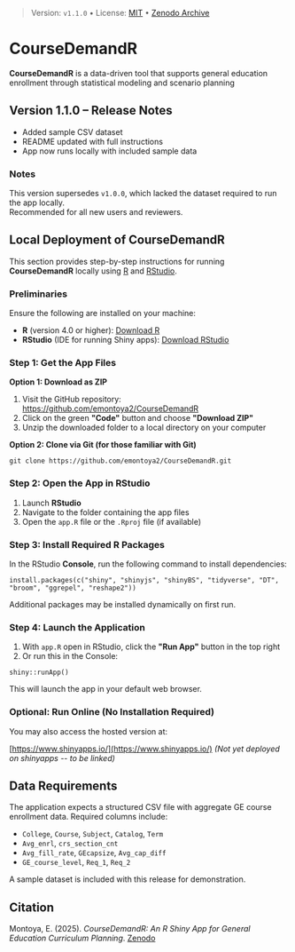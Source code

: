 > Version: `v1.1.0`  •  License: [MIT](LICENSE)  •  [Zenodo Archive](https://doi.org/10.5281/zenodo.15191359)

# CourseDemandR
 
**CourseDemandR**  is a data-driven tool that supports general education enrollment through statistical modeling and scenario planning


## Version 1.1.0 – Release Notes

- Added sample CSV dataset
- README updated with full instructions
- App now runs locally with included sample data



### Notes

This version supersedes `v1.0.0`, which lacked the dataset required to run the app locally.  
Recommended for all new users and reviewers.

## Local Deployment of **CourseDemandR**

This section provides step-by-step instructions for running **CourseDemandR** locally using [R](https://cran.r-project.org/) and [RStudio](https://www.rstudio.com/products/rstudio/download/).



### Preliminaries

Ensure the following are installed on your machine:

- **R** (version 4.0 or higher): [Download R](https://cran.r-project.org/)
- **RStudio** (IDE for running Shiny apps): [Download RStudio](https://www.rstudio.com/products/rstudio/download/)


### Step 1: Get the App Files

**Option 1: Download as ZIP**

1. Visit the GitHub repository: https://github.com/emontoya2/CourseDemandR  
2. Click on the green **"Code"** button and choose **"Download ZIP"**  
3. Unzip the downloaded folder to a local directory on your computer

**Option 2: Clone via Git (for those familiar with Git)**

`git clone https://github.com/emontoya2/CourseDemandR.git`



### Step 2: Open the App in RStudio

1. Launch **RStudio**  
2. Navigate to the folder containing the app files  
3. Open the `app.R` file or the `.Rproj` file (if available)



### Step 3: Install Required R Packages

In the RStudio **Console**, run the following command to install dependencies:

`install.packages(c("shiny", "shinyjs", "shinyBS", "tidyverse", "DT", "broom", "ggrepel", "reshape2"))`

Additional packages may be installed dynamically on first run.



### Step 4: Launch the Application

1. With `app.R` open in RStudio, click the **"Run App"** button in the top right  
2. Or run this in the Console:

`shiny::runApp()`


This will launch the app in your default web browser.


### Optional: Run Online (No Installation Required)

You may also access the hosted version at:

[https://www.shinyapps.io/](https://www.shinyapps.io/) *(Not yet deployed on shinyapps -- to be linked)*


## Data Requirements

The application expects a structured CSV file with aggregate GE course enrollment data. Required columns include:

- `College`, `Course`, `Subject`, `Catalog`, `Term`
- `Avg_enrl`,  `crs_section_cnt`
- `Avg_fill_rate`, `GEcapsize`, `Avg_cap_diff`
- `GE_course_level`, `Req_1`, `Req_2`

A sample dataset is included with this release for demonstration.

## Citation

Montoya, E. (2025). *CourseDemandR: An R Shiny App for General Education Curriculum Planning*. [Zenodo](https://doi.org/10.5281/zenodo.15191359)
